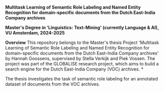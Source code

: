 **Multitask Learning of Semantic Role Labeling and Named Entity Recognition for domain-specific documents from the Dutch East-India Company archives**

**Master's Degree in 'Linguistics: Text-Mining' (currently Language & AI), VU Amsterdam, 2024-2025**

**Overview**
This repository belongs to the Master's thesis Project 'Multitask Learning of Semantic Role Labeling and Named Entity Recognition for domain-specific documents from the Dutch East-India Company archives' by Hannah Goossens, supervised by Stella Verkijk and Piek Vossen. The project was part of the GLOBALISE research project, which aims to build a search engine for the Dutch East-India Company (VOC) archives. *

The thesis investigates the task of semantic role labeling for an annotated dataset of documents from the VOC archives. 
